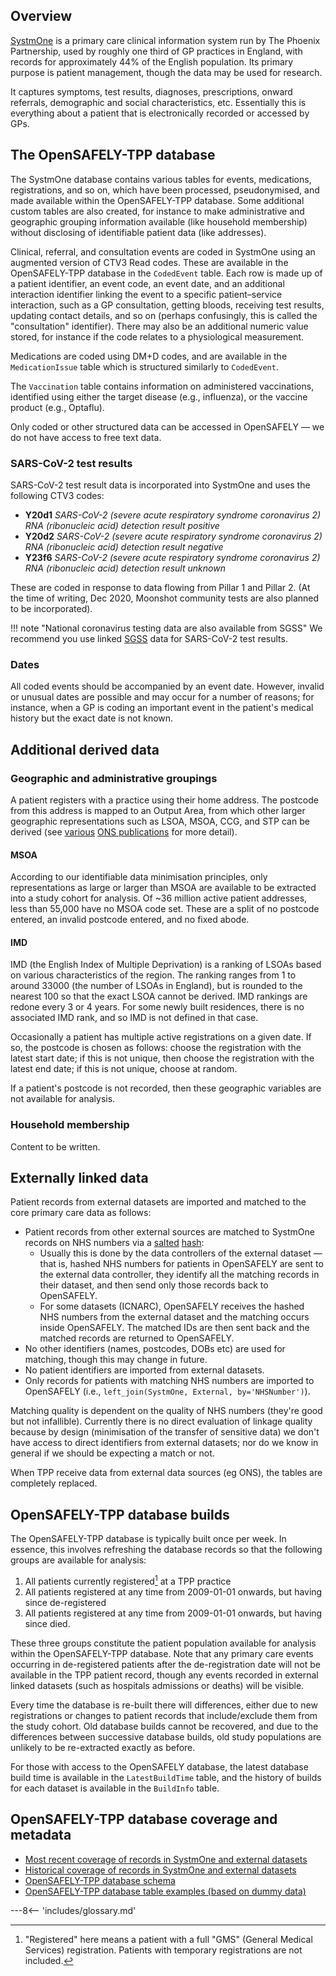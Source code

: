 ## Overview

[SystmOne](https://www.tpp-uk.com/products/systmone) is a primary care clinical information system run by The Phoenix Partnership, used by roughly one third of GP practices in England, with records for approximately 44% of the English population. Its primary purpose is patient management, though the data may be used for research.

It captures symptoms, test results, diagnoses, prescriptions, onward referrals, demographic and social characteristics, etc. Essentially this is everything about a patient that is electronically recorded or accessed by GPs.

## The OpenSAFELY-TPP database

The SystmOne database contains various tables for events, medications, registrations, and so on, which have been processed, pseudonymised, and made available within the OpenSAFELY-TPP database. Some additional custom tables are also created, for instance to make administrative and geographic grouping information available (like household membership) without disclosing of identifiable patient data (like addresses).

Clinical, referral, and consultation events are coded in SystmOne using an augmented version of CTV3 Read codes. These are available in the OpenSAFELY-TPP database in the `CodedEvent` table. Each row is made up of a patient identifier, an event code, an event date, and an additional interaction identifier linking the event to a specific patient&ndash;service interaction, such as a GP consultation, getting bloods, receiving test results, updating contact details, and so on (perhaps confusingly, this is called the "consultation" identifier). There may also be an additional numeric value stored, for instance if the code relates to a physiological measurement.

Medications are coded using DM+D codes, and are available in the `MedicationIssue` table which is structured similarly to `CodedEvent`.

The `Vaccination` table contains information on administered vaccinations, identified using either the target disease (e.g., influenza), or the vaccine product (e.g., Optaflu). 

Only coded or other structured data can be accessed in OpenSAFELY &mdash; we do not have access to free text data.

### SARS-CoV-2 test results

SARS-CoV-2 test result data is incorporated into SystmOne and uses the following CTV3 codes:

* **Y20d1** _SARS-CoV-2 (severe acute respiratory syndrome coronavirus 2) RNA (ribonucleic acid) detection result positive_
* **Y20d2** _SARS-CoV-2 (severe acute respiratory syndrome coronavirus 2) RNA (ribonucleic acid) detection result negative_
* **Y23f6** _SARS-CoV-2 (severe acute respiratory syndrome coronavirus 2) RNA (ribonucleic acid) detection result unknown_

These are coded in response to data flowing from Pillar 1 and Pillar 2. (At the time of writing, Dec 2020, Moonshot community tests are also planned to be incorporated).

!!! note "National coronavirus testing data are also available from SGSS"
    We recommend you use linked [SGSS](dataset-sgsscovid.md) data for SARS-CoV-2 test results.

### Dates

All coded events should be accompanied by an event date.
However, invalid or unusual dates are possible and may occur for a number of reasons; for instance, when a GP is coding an important event in the patient's medical history but the exact date is not known.

## Additional derived data

### Geographic and administrative groupings
A patient registers with a practice using their home address.
The postcode from this address is mapped to an Output Area, from which other larger geographic representations such as LSOA, MSOA, CCG, and STP can be derived (see [various](https://geoportal.statistics.gov.uk/search?q=Beginners%20Guide%20to%20UK%20Geographies) [ONS publications](https://www.ons.gov.uk/methodology/geography/ukgeographies) for more detail).

#### MSOA
According to our identifiable data minimisation principles, only representations as large or larger than MSOA are available to be extracted into a study cohort for analysis.
Of ~36 million active patient addresses, less than 55,000 have no MSOA code set. These are a split of no postcode entered, an invalid postcode entered, and no fixed abode.

#### IMD
IMD (the English Index of Multiple Deprivation) is a ranking of LSOAs based on various characteristics of the region.
The ranking ranges from 1 to around 33000 (the number of LSOAs in England), but is rounded to the nearest 100 so that the exact LSOA cannot be derived.
IMD rankings are redone every 3 or 4 years. For some newly built residences, there is no associated IMD rank, and so IMD is not defined in that case.

Occasionally a patient has multiple active registrations on a given date.
If so, the postcode is chosen as follows: choose the registration with the latest start date; if this is not unique, then choose the registration with the latest end date; if this is not unique, choose at random.

If a patient's postcode is not recorded, then these geographic variables are not available for analysis.

### Household membership

Content to be written.


## Externally linked data

Patient records from external datasets are imported and matched to the core primary care data as follows:

* Patient records from other external sources are matched to SystmOne records on NHS numbers via a [salted](https://en.wikipedia.org/wiki/Salt_(cryptography)) [hash](https://en.wikipedia.org/wiki/Cryptographic_hash_function):
	* Usually this is done by the data controllers of the external dataset &mdash; that is, hashed NHS numbers for patients in OpenSAFELY are sent to the external data controller, they identify all the matching records in their dataset, and then send only those records back to OpenSAFELY.
	* For some datasets (ICNARC), OpenSAFELY receives the hashed NHS numbers from the external dataset and the matching occurs inside OpenSAFELY. The matched IDs are then sent back and the matched records are returned to OpenSAFELY.
* No other identifiers (names, postcodes, DOBs etc) are used for matching, though this may change in future.
* No patient identifiers are imported from external datasets.
* Only records for patients with matching NHS numbers are imported to OpenSAFELY (i.e., `left_join(SystmOne, External, by='NHSNumber')`).

Matching quality is dependent on the quality of NHS numbers (they're good but not infallible).
Currently there is no direct evaluation of linkage quality because by design (minimisation of the transfer of sensitive data) we don't have access to direct identifiers from external datasets; nor do we know in general if we should be expecting a match or not.

When TPP receive data from external data sources (eg ONS), the tables are completely replaced.

## OpenSAFELY-TPP database builds
The OpenSAFELY-TPP database is typically built once per week.
In essence, this involves refreshing the database records so that the following groups are available for analysis:

1. All patients currently registered[^1] at a TPP practice
2. All patients registered at any time from 2009-01-01 onwards, but having since de-registered
3. All patients registered at any time from 2009-01-01 onwards, but having since died.

These three groups constitute the patient population available for analysis within the OpenSAFELY-TPP database.
Note that any primary care events occurring in de-registered patients after the de-registration date will not be available in the TPP patient record, though any events recorded in external linked datasets (such as hospitals admissions or deaths) will be visible.

Every time the database is re-built there will differences, either due to new registrations or changes to patient records that include/exclude them from the study cohort.
Old database builds cannot be recovered, and due to the differences between successive database builds, old study populations are unlikely to be re-extracted exactly as before.

For those with access to the OpenSAFELY database, the latest database build time is available in the `LatestBuildTime` table, and the history of builds for each dataset is available in the `BuildInfo` table.




## OpenSAFELY-TPP database coverage and metadata

- [Most recent coverage of records in SystmOne and external datasets](https://reports.opensafely.org/reports/opensafely-tpp-database-builds/)
- [Historical coverage of records in SystmOne and external datasets](https://github.com/opensafely/database-notebooks/blob/master/notebooks/database-history.ipynb)
- [OpenSAFELY-TPP database schema](https://reports.opensafely.org/reports/opensafely-tpp-database-schema/)
- [OpenSAFELY-TPP database table examples (based on dummy data)](https://github.com/opensafely/tpp-sql-notebook/blob/master/notebooks/tpp-schema.ipynb)


[^1]:
    "Registered" here means a patient with a full "GMS" (General Medical Services) registration. Patients with temporary registrations are not included.

---8<-- 'includes/glossary.md'

